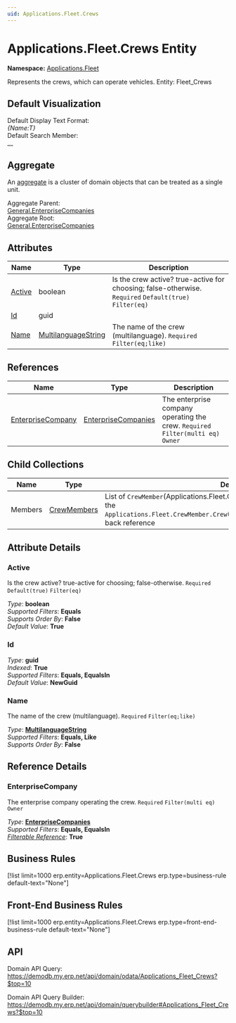 ```yaml
---
uid: Applications.Fleet.Crews
---
```

# Applications.Fleet.Crews Entity

**Namespace:** [Applications.Fleet](Applications.Fleet.md)  

Represents the crews, which can operate vehicles. Entity: Fleet_Crews

## Default Visualization
Default Display Text Format:  
_{Name:T}_  
Default Search Member:  
__  

## Aggregate
An [aggregate](https://docs.erp.net/tech/advanced/concepts/aggregates.html) is a cluster of domain objects that can be treated as a single unit.  

Aggregate Parent:  
[General.EnterpriseCompanies](General.EnterpriseCompanies.md)  
Aggregate Root:  
[General.EnterpriseCompanies](General.EnterpriseCompanies.md)  

## Attributes

| Name | Type | Description |
| ---- | ---- | --- |
| [Active](Applications.Fleet.Crews.md#active) | boolean | Is the crew active? true-active for choosing; false-otherwise. `Required` `Default(true)` `Filter(eq)` 
| [Id](Applications.Fleet.Crews.md#id) | guid |  
| [Name](Applications.Fleet.Crews.md#name) | [MultilanguageString](../data-types.md#multilanguagestring) | The name of the crew (multilanguage). `Required` `Filter(eq;like)` 

## References

| Name | Type | Description |
| ---- | ---- | --- |
| [EnterpriseCompany](Applications.Fleet.Crews.md#enterprisecompany) | [EnterpriseCompanies](General.EnterpriseCompanies.md) | The enterprise company operating the crew. `Required` `Filter(multi eq)` `Owner` |

## Child Collections

| Name | Type | Description |
| ---- | ---- | --- |
| Members | [CrewMembers](Applications.Fleet.CrewMembers.md) | List of `CrewMember`(Applications.Fleet.CrewMembers.md) child objects, based on the `Applications.Fleet.CrewMember.Crew`(Applications.Fleet.CrewMembers.md#crew) back reference 


## Attribute Details

### Active

Is the crew active? true-active for choosing; false-otherwise. `Required` `Default(true)` `Filter(eq)`

_Type_: **boolean**  
_Supported Filters_: **Equals**  
_Supports Order By_: **False**  
_Default Value_: **True**  

### Id

_Type_: **guid**  
_Indexed_: **True**  
_Supported Filters_: **Equals, EqualsIn**  
_Default Value_: **NewGuid**  

### Name

The name of the crew (multilanguage). `Required` `Filter(eq;like)`

_Type_: **[MultilanguageString](../data-types.md#multilanguagestring)**  
_Supported Filters_: **Equals, Like**  
_Supports Order By_: **False**  


## Reference Details

### EnterpriseCompany

The enterprise company operating the crew. `Required` `Filter(multi eq)` `Owner`

_Type_: **[EnterpriseCompanies](General.EnterpriseCompanies.md)**  
_Supported Filters_: **Equals, EqualsIn**  
_[Filterable Reference](https://docs.erp.net/dev/domain-api/filterable-references.html)_: **True**  



## Business Rules

[!list limit=1000 erp.entity=Applications.Fleet.Crews erp.type=business-rule default-text="None"]

## Front-End Business Rules

[!list limit=1000 erp.entity=Applications.Fleet.Crews erp.type=front-end-business-rule default-text="None"]

## API

Domain API Query:
<https://demodb.my.erp.net/api/domain/odata/Applications_Fleet_Crews?$top=10>

Domain API Query Builder:
<https://demodb.my.erp.net/api/domain/querybuilder#Applications_Fleet_Crews?$top=10>

